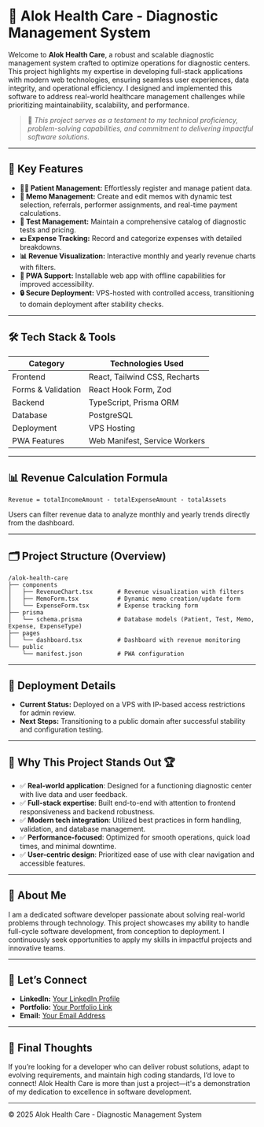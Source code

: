 # 🏥 Alok Health Care - Diagnostic Management System

Welcome to **Alok Health Care**, a robust and scalable diagnostic management system crafted to optimize operations for diagnostic centers. This project highlights my expertise in developing full-stack applications with modern web technologies, ensuring seamless user experiences, data integrity, and operational efficiency. I designed and implemented this software to address real-world healthcare management challenges while prioritizing maintainability, scalability, and performance.

> 🚀 *This project serves as a testament to my technical proficiency, problem-solving capabilities, and commitment to delivering impactful software solutions.*

---

## 🌟 Key Features
- **👨‍⚕️ Patient Management:** Effortlessly register and manage patient data.
- **📝 Memo Management:** Create and edit memos with dynamic test selection, referrals, performer assignments, and real-time payment calculations.
- **🔬 Test Management:** Maintain a comprehensive catalog of diagnostic tests and pricing.
- **💵 Expense Tracking:** Record and categorize expenses with detailed breakdowns.
- **📊 Revenue Visualization:** Interactive monthly and yearly revenue charts with filters.
- **📱 PWA Support:** Installable web app with offline capabilities for improved accessibility.
- **🔒 Secure Deployment:** VPS-hosted with controlled access, transitioning to domain deployment after stability checks.

---

## 🛠️ Tech Stack & Tools
| **Category** | **Technologies Used** |
|--------------|------------------------|
| Frontend     | React, Tailwind CSS, Recharts |
| Forms & Validation | React Hook Form, Zod |
| Backend      | TypeScript, Prisma ORM |
| Database     | PostgreSQL |
| Deployment   | VPS Hosting |
| PWA Features | Web Manifest, Service Workers |

---

## 📊 Revenue Calculation Formula
```
Revenue = totalIncomeAmount - totalExpenseAmount - totalAssets
```
Users can filter revenue data to analyze monthly and yearly trends directly from the dashboard.

---

## 🗂️ Project Structure (Overview)
```
/alok-health-care
├── components
│   ├── RevenueChart.tsx       # Revenue visualization with filters
│   ├── MemoForm.tsx           # Dynamic memo creation/update form
│   └── ExpenseForm.tsx        # Expense tracking form
├── prisma
│   └── schema.prisma          # Database models (Patient, Test, Memo, Expense, ExpenseType)
├── pages
│   └── dashboard.tsx          # Dashboard with revenue monitoring
└── public
    └── manifest.json          # PWA configuration
```

---

## 🚀 Deployment Details
- **Current Status:** Deployed on a VPS with IP-based access restrictions for admin review.
- **Next Steps:** Transitioning to a public domain after successful stability and configuration testing.

---

## 📖 Why This Project Stands Out 🏆
- ✅ **Real-world application**: Designed for a functioning diagnostic center with live data and user feedback.
- ✅ **Full-stack expertise**: Built end-to-end with attention to frontend responsiveness and backend robustness.
- ✅ **Modern tech integration**: Utilized best practices in form handling, validation, and database management.
- ✅ **Performance-focused**: Optimized for smooth operations, quick load times, and minimal downtime.
- ✅ **User-centric design**: Prioritized ease of use with clear navigation and accessible features.

---

## 💼 About Me
I am a dedicated software developer passionate about solving real-world problems through technology. This project showcases my ability to handle full-cycle software development, from conception to deployment. I continuously seek opportunities to apply my skills in impactful projects and innovative teams.

---

## 🤝 Let’s Connect
- **LinkedIn:** [Your LinkedIn Profile](#)
- **Portfolio:** [Your Portfolio Link](#)
- **Email:** [Your Email Address](#)

---

## 📢 Final Thoughts
If you’re looking for a developer who can deliver robust solutions, adapt to evolving requirements, and maintain high coding standards, I’d love to connect! Alok Health Care is more than just a project—it's a demonstration of my dedication to excellence in software development.

---

© 2025 Alok Health Care - Diagnostic Management System

